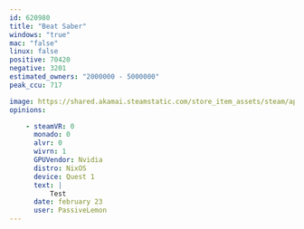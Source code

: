 ```yaml
---
id: 620980
title: "Beat Saber"
windows: "true"
mac: "false"
linux: false
positive: 70420
negative: 3201
estimated_owners: "2000000 - 5000000"
peak_ccu: 717

image: https://shared.akamai.steamstatic.com/store_item_assets/steam/apps/620980/header.jpg?t=1731661369
opinions:

    - steamVR: 0
      monado: 0
      alvr: 0
      wivrn: 1
      GPUVendor: Nvidia
      distro: NixOS
      device: Quest 1
      text: |
          Test
      date: february 23
      user: PassiveLemon
---
```

